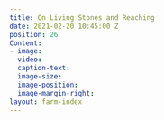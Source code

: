 ```yaml
---
title: On Living Stones and Reaching
date: 2021-02-20 10:45:00 Z
position: 26
Content:
- image: 
  video: 
  caption-text: 
  image-size: 
  image-position: 
  image-margin-right: 
layout: farm-index
---
```


